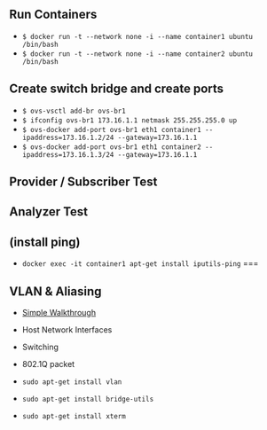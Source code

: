 ## Run Containers
 * `$ docker run -t --network none -i --name container1 ubuntu /bin/bash`
 * `$ docker run -t --network none -i --name container2 ubuntu /bin/bash`

## Create switch bridge and create ports
* `$ ovs-vsctl add-br ovs-br1`
* `$ ifconfig ovs-br1 173.16.1.1 netmask 255.255.255.0 up`
* `$ ovs-docker add-port ovs-br1 eth1 container1 --ipaddress=173.16.1.2/24 --gateway=173.16.1.1`
* `$ ovs-docker add-port ovs-br1 eth1 container2 --ipaddress=173.16.1.3/24 --gateway=173.16.1.1`

## Provider / Subscriber Test

## Analyzer Test

## (install ping)
* `docker exec -it container1 apt-get install iputils-ping`
===

## VLAN & Aliasing
* [Simple Walkthrough](walkthroughs/VLANTest.md)
* Host Network Interfaces
* Switching
* 802.1Q packet

* `sudo apt-get install vlan`
* `sudo apt-get install bridge-utils`
* `sudo apt-get install xterm`
